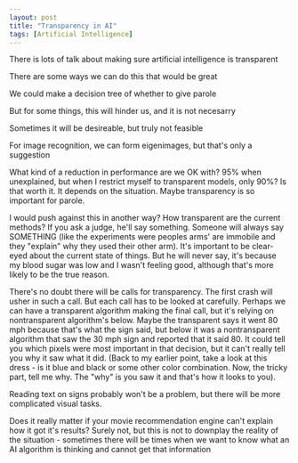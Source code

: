 ```yaml
---
layout: post
title: "Transparency in AI"
tags: [Artificial Intelligence]
---
```


There is lots of talk about making sure artificial intelligence is transparent


There are some ways we can do this that would be great

We could make a decision tree of whether to give parole




But for some things, this will hinder us, and it is not necesarry


Sometimes it will be desireable, but truly not feasible


For image recognition, we can form eigenimages, but that's only a suggestion



What kind of a reduction in performance are we OK with? 95% when unexplained, but when I restrict myself to transparent models, only 90%? Is that worth it. It depends on the situation. Maybe transparency is so important for parole.

I would push against this in another way? How transparent are the current methods? If you ask a judge, he'll say something. Someone will always say SOMETHING (like the experiments were peoples arms' are immobile and they "explain" why they used their other arm).
It's important to be clear-eyed about the current state of things.
But he will never say, it's because my blood sugar was low and I wasn't feeling good, although that's more likely to be the true reason.




There's no doubt there will be calls for transparency. The first crash will usher in such a call. But each call has to be looked at carefully. Perhaps we can have a transparent algorithm making the final call, but it's relying on nontransparent algorithm's below. Maybe the transparent says it went 80 mph because that's what the sign said, but below it was a nontransparent algorithm that saw the 30 mph sign and reported that it said 80. It could tell you which pixels were most important in that decision, but it can't really tell you why it saw what it did. (Back to my earlier point, take a look at this dress - is it blue and black or some other color combination. Now, the tricky part, tell me why. The "why" is you saw it and that's how it looks to you).

Reading text on signs probably won't be a problem, but there will be more complicated visual tasks.



Does it really matter if your movie recommendation engine can't explain how it got it's results? Surely not, but this is not to downplay the reality of the situation - sometimes there will be times when we want to know what an AI algorithm is thinking and cannot get that information



